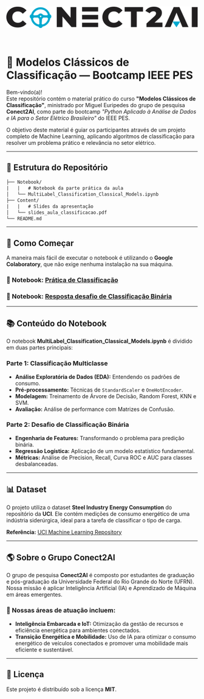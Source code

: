 <p align="center">
  <img width="800" src="https://github.com/conect2ai/TEDA-Bootcamp/raw/main/figures/conecta_logo.png" alt="Logo do Conect2AI" />
</p>

&nbsp;

# 🧠 Modelos Clássicos de Classificação — Bootcamp IEEE PES

Bem-vindo(a)!  
Este repositório contém o material prático do curso **"Modelos Clássicos de Classificação"**, ministrado por Miguel Euripedes do grupo de pesquisa **Conect2AI**, como parte do bootcamp *"Python Aplicado à Análise de Dados e IA para o Setor Elétrico Brasileiro"* do IEEE PES.

O objetivo deste material é guiar os participantes através de um projeto completo de Machine Learning, aplicando algoritmos de classificação para resolver um problema prático e relevância no setor elétrico.

---

## 📂 Estrutura do Repositório

```
├── Notebook/
|   |   # Notebook da parte prática da aula     
│   └── MultiLabel_Classification_Classical_Models.ipynb   
├── Content/     
|   |   # Slides da apresentação                      
│   └── slides_aula_classificacao.pdf     
└── README.md                              
```

---

## 🚀 Como Começar

A maneira mais fácil de executar o notebook é utilizando o **Google Colaboratory**, que não exige nenhuma instalação na sua máquina.

### 🔗 Notebook: [Prática de Classificação](https://colab.research.google.com/github/conect2ai/Classification-Bootcamp/blob/main/Notebook/MultiLabel_Classification_Classical_Models.ipynb) 
### 🔗 Notebook: [Resposta desafio de Classificação Binária](https://colab.research.google.com/github/conect2ai/Classification-Bootcamp/blob/main/Notebook/Resposta_Desafio_Binary_Classification.ipynb)  


---

## 📚 Conteúdo do Notebook

O notebook **MultiLabel\_Classification\_Classical\_Models.ipynb** é dividido em duas partes principais:

### Parte 1: Classificação Multiclasse

* **Análise Exploratória de Dados (EDA):** Entendendo os padrões de consumo.
* **Pré-processamento:** Técnicas de `StandardScaler` e `OneHotEncoder`.
* **Modelagem:** Treinamento de Árvore de Decisão, Random Forest, KNN e SVM.
* **Avaliação:** Análise de performance com Matrizes de Confusão.

### Parte 2: Desafio de Classificação Binária

* **Engenharia de Features:** Transformando o problema para predição binária.
* **Regressão Logística:** Aplicação de um modelo estatístico fundamental.
* **Métricas:** Análise de Precision, Recall, Curva ROC e AUC para classes desbalanceadas.

---

## 📊 Dataset

O projeto utiliza o dataset **Steel Industry Energy Consumption** do repositório da **UCI**.
Ele contém medições de consumo energético de uma indústria siderúrgica, ideal para a tarefa de classificar o tipo de carga.

**Referência:** [UCI Machine Learning Repository](https://archive.ics.uci.edu/dataset/851/steel+industry+energy+consumption)

---

## 🌎 Sobre o Grupo Conect2AI

O grupo de pesquisa **Conect2AI** é composto por estudantes de graduação e pós-graduação da Universidade Federal do Rio Grande do Norte (UFRN).
Nossa missão é aplicar Inteligência Artificial (IA) e Aprendizado de Máquina em áreas emergentes.

### 🎯 Nossas áreas de atuação incluem:

* **Inteligência Embarcada e IoT:** Otimização da gestão de recursos e eficiência energética para ambientes conectados.
* **Transição Energética e Mobilidade:** Uso de IA para otimizar o consumo energético de veículos conectados e promover uma mobilidade mais eficiente e sustentável.

---

## 📜 Licença

Este projeto é distribuído sob a licença **MIT**.
